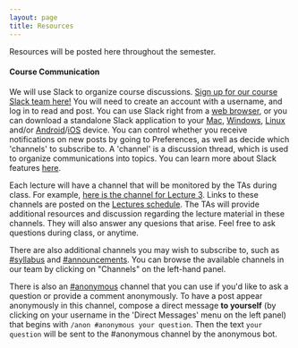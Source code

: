 ```yaml
---
layout: page
title: Resources 
---
```


Resources will be posted here throughout the semester. 

#### Course Communication

We will use Slack to organize course discussions. [Sign up for our course Slack team here!](https://join.slack.com/t/bst260-fall2017/shared_invite/MjMxMjQ1ODk2NTYxLTE1MDM2Njk0NDgtYTUxNzIyNGE3ZQ) You will need to create an account with a username, and log in to read and post. You can use Slack right from a [web browser](https://bst260-fall2017.slack.com/messages/announcements), or you can download a standalone Slack application to your [Mac](https://slack.com/downloads/osx), [Windows](https://slack.com/downloads/windows), [Linux](https://slack.com/downloads/linux) and/or [Android](https://slack.com/downloads/android)/[iOS](https://slack.com/downloads/ios) device. You can control whether you receive notifications on new posts by going to Preferences, as well as decide which 'channels' to subscribe to. A 'channel' is a discussion thread, which is used to organize communications into topics. You can learn more about Slack features [here](https://get.slack.help/hc/en-us/articles/218080037-Getting-started-for-new-members).

Each lecture will have a channel that will be monitored by the TAs during class. For example, [here is the channel for Lecture 3](https://bst260-fall2017.slack.com/messages/lecture3). Links to these channels are posted on the [Lectures schedule](http://datasciencelabs.github.io/pages/lectures.html). The TAs will provide additional resources and discussion regarding the lecture material in these channels. They will also answer any quesions that arise. Feel free to ask questions during class, or anytime. 

There are also additional channels you may wish to subscribe to, such as [#syllabus](https://bst260-fall2017.slack.com/messages/syllabus) and [#announcements](https://bst260-fall2017.slack.com/messages/announcements). You can browse the available channels in our team by clicking on "Channels" on the left-hand panel.

There is also an [#anonymous](https://bst260-fall2017.slack.com/messages/anonymous) channel that you can use if you'd like to ask a question or provide a comment anonymously. To have a post appear anonymously in this channel, compose a direct message **to yourself** (by clicking on your username in the 'Direct Messages' menu on the left panel) that begins with `/anon #anonymous your question`. Then the text `your question` will be sent to the #anonymous channel by the anonymous bot. 

